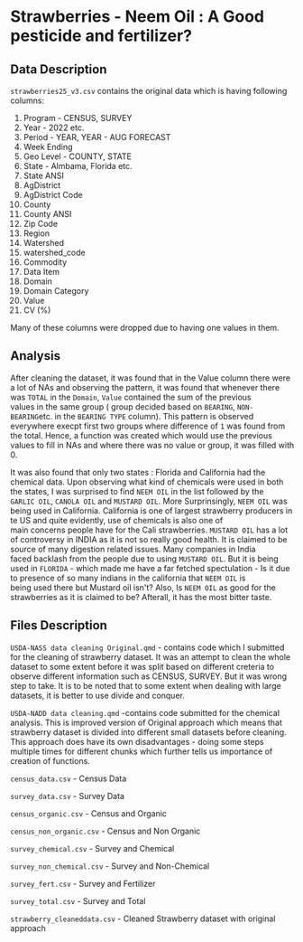 <h1> Strawberries - Neem Oil : A Good pesticide and fertilizer?</h1>

<h2> Data Description</h2>

`strawberries25_v3.csv` contains the original data which is having following columns: 
1. Program - CENSUS, SURVEY
2. Year - 2022 etc.
3. Period - YEAR, YEAR - AUG FORECAST
4. Week Ending
5. Geo Level - COUNTY, STATE
6. State - Almbama, Florida etc.
7. State ANSI
8. AgDistrict
9. AgDistrict Code
10. County
11. County ANSI
12. Zip Code
13. Region
14. Watershed 
15. watershed_code
16. Commodity
17. Data Item
18. Domain
19. Domain Category
20. Value
21. CV (%)

Many of these columns were dropped due to having one values in them. 
<h2> Analysis</h2>

After cleaning the dataset, it was found that in the Value column there were a lot of NAs and observing the pattern, it was found that whenever there was `TOTAL` in the `Domain`, `Value` contained the sum of the previous  
values in the same group ( group decided based on `BEARING`, `NON-BEARING`etc. in the `BEARING TYPE` column). This pattern is observed everywhere execpt first two groups where difference of `1` was found from the total.
Hence, a function was created which would use the previous values to fill in NAs and where there was no value or group, it was filled with 0. 

It was also found that only two states : Florida and California had the chemical data. Upon observing what kind of chemicals were used in both the states, I was surprised to find `NEEM OIL` in the list followed by the  
`GARLIC OIL`, `CANOLA OIL` and `MUSTARD OIL`. More Surprinsingly, `NEEM OIL` was being used in California. California is one of largest strawberry producers in te US and quite evidently, use of chemicals is also one of  
main concerns people have for the Cali strawberries. `MUSTARD OIL` has a lot of controversy in INDIA as it is not so really good health. It is claimed to be source of many digestion related issues. Many companies in India  
faced backlash from the people due to using  `MUSTARD OIL`. But it is being used in `FLORIDA` - which made me have a far fetched spectulation - Is it due to presence of so many indians in the california that `NEEM OIL` is  
being used there but Mustard oil isn't? 
Also, Is `NEEM OIL` as good for the strawberries as it is claimed to be? Afterall, it has the most bitter taste.
  
<h2> Files Description</h2>

`USDA-NASS data cleaning Original.qmd` -  contains code which I submitted for the cleaning of strawberry dataset. It was an attempt to clean the whole dataset to some extent before it was split based on different creteria to observe different information such as CENSUS, SURVEY. But it was wrong step to take. It is to be noted that to some extent when dealing with large datasets, it is better to use divide and conquer.  

`USDA-NADD data cleaning.qmd` -contains code submitted for the chemical analysis. This is improved version of Original approach which means that strawberry dataset is divided into different small datasets before cleaning. This approach does have its own disadvantages - doing some steps multiple times for different chunks which further tells us importance of creation of functions.  

`census_data.csv` - Census Data  

`survey_data.csv` - Survey Data  

`census_organic.csv` -  Census and Organic  

`census_non_organic.csv` -  Census and Non Organic  

`survey_chemical.csv` -  Survey and Chemical  

`survey_non_chemical.csv` -  Survey and Non-Chemical  

`survey_fert.csv` - Survey and Fertilizer  

`survey_total.csv` - Survey and Total  

`strawberry_cleaneddata.csv` - Cleaned Strawberry dataset with original approach




